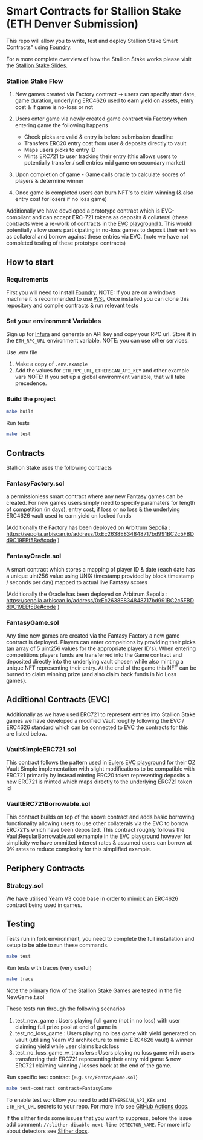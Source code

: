 # Smart Contracts for Stallion Stake (ETH Denver Submission)

This repo will allow you to write, test and deploy Stallion Stake Smart Contracts" using [Foundry](https://book.getfoundry.sh/).

For a more complete overview of how the Stallion Stake works please visit the [Stallion Stake Slides]([https://github.com/yearn/tokenized-strategy](https://docs.google.com/presentation/d/1Cz48o3uYA6nUBVLMnmr4oExCU24gNNIH3uHKtMPKwgY/edit?usp=sharing)).

### Stallion Stake Flow 

1. New games created via Factory contract -> users can specify start date, game duration, underlying ERC4626 used to earn yield on assets, entry cost & if game is no-loss or not
2. Users enter game via newly created game contract via Factory when entering game the following happens
   - Check picks are valid & entry is before submission deadline 
   - Transfers ERC20 entry cost from user & deposits directly to vault
   - Maps users picks to entry ID
   - Mints ERC721 to user tracking their entry (this allows users to potentially transfer / sell entries mid game on secondary market) 
  
3. Upon completion of game - Game calls oracle to calculate scores of players & determine winner
4. Once game is completed users can burn NFT's to claim winning (& also entry cost for losers if no loss game) 

Additionally we have developed a prototype contract which is EVC-compliant and can accept ERC-721 tokens as deposits & collateral (these contracts were a re-work of contracts in the [EVC playground](https://github.com/euler-xyz/evc-playground) ). This would potentially allow users participating in no-loss games to deposit their entries as collateral and borrow against these entries via EVC. (note we have not completed testing of these prototype contracts)
  
## How to start

### Requirements

First you will need to install [Foundry](https://book.getfoundry.sh/getting-started/installation).
NOTE: If you are on a windows machine it is recommended to use [WSL](https://learn.microsoft.com/en-us/windows/wsl/install)
Once installed you can clone this repository and compile contracts & run relevant tests 

### Set your environment Variables

Sign up for [Infura](https://infura.io/) and generate an API key and copy your RPC url. Store it in the `ETH_RPC_URL` environment variable.
NOTE: you can use other services.

Use .env file

1. Make a copy of `.env.example`
2. Add the values for `ETH_RPC_URL`, `ETHERSCAN_API_KEY` and other example vars
     NOTE: If you set up a global environment variable, that will take precedence.

### Build the project

```sh
make build
```

Run tests

```sh
make test
```

## Contracts

Stallion Stake uses the following contracts

### FantasyFactory.sol
a permissionless smart contract where any new Fantasy games can be created. For new games users simply need to specify paramaters for length of competition (in days), entry cost, if loss or no loss & the underlying ERC4626 vault used to earn yield on locked funds

(Additionally the Factory has been deployed on Arbitrum Sepolia : https://sepolia.arbiscan.io/address/0xEc2638E834848717bd991BC2c5FBDd9C19EEf5Be#code ) 

### FantasyOracle.sol
A smart contract which stores a mapping of player ID & date (each date has a unique uint256 value using UNIX timestamp provided by block.timestamp / seconds per day) mapped to actual live Fantasy scores 

(Additionally the Oracle has been deployed on Arbitrum Sepolia : https://sepolia.arbiscan.io/address/0xEc2638E834848717bd991BC2c5FBDd9C19EEf5Be#code ) 

### FantasyGame.sol 
Any time new games are created via the Fantasy Factory a new game contract is deployed. Players can enter compeitions by providing their picks (an array of 5 uint256 values for the appropriate player ID's). When entering competitions players funds are transferred into the Game contract and deposited directly into the underlying vault chosen while also minting a unique NFT representing their entry. At the end of the game this NFT can be burned to claim winning prize (and also claim back funds in No Loss games). 

## Additional Contracts (EVC) 

Additionally as we have used ERC721 to represent entries into Stallion Stake games we have developed a modified Vault roughly following the EVC / ERC4626 standard which can be connected to [EVC](https://evc.wtf/) the contracts for this are listed below. 

### VaultSimpleERC721.sol 
This contract follows the pattern used in [Eulers EVC playground](https://github.com/euler-xyz/evc-playground) for their OZ Vault Simple implementation with slight modifications to be compatible with ERC721 primarily by instead minting ERC20 token representing deposits a new ERC721 is minted which maps directly to the underlying ERC721 token id 

### VaultERC721Borrowable.sol 
This contract builds on top of the above contract and adds basic borrowing functionality allowing users to use other collaterals via the EVC to borrow ERC721's which have been deposited. This contract roughly follows the VaultRegularBorrowable.sol exmample in the EVC playground however for simplicity we have ommitted interest rates & assumed users can borrow at 0% rates to reduce complexity for this simplified example.  

## Periphery Contracts

### Strategy.sol
We have utilised Yearn V3 code base in order to mimick an ERC4626 contract being used in games. 

## Testing

Tests run in fork environment, you need to complete the full installation and setup to be able to run these commands.

```sh
make test
```

Run tests with traces (very useful)

```sh
make trace
```

Note the primary flow of the Stallion Stake Games are tested in the file NewGame.t.sol 

These tests run through the following scenarios 
1. test_new_game : Users playing full game (not in no loss) with user claiming full prize pool at end of game in 
2. test_no_loss_game : Users playing no loss game with yield generated on vault (utilising Yearn V3 architecture to mimic ERC4626 vault) & winner claiming yield while user claims back loss
3. test_no_loss_game_w_transfers : Users playing no loss game with users transferring their ERC721 representing their entry mid game & new ERC721 claiming winning / losses back at the end of the game. 

Run specific test contract (e.g. `src/FantasyGame.sol`)

```sh
make test-contract contract=FantasyGame
```


To enable test workflow you need to add `ETHERSCAN_API_KEY` and `ETH_RPC_URL` secrets to your repo. For more info see [GitHub Actions docs](https://docs.github.com/en/codespaces/managing-codespaces-for-your-organization/managing-encrypted-secrets-for-your-repository-and-organization-for-github-codespaces#adding-secrets-for-a-repository).

If the slither finds some issues that you want to suppress, before the issue add comment: `//slither-disable-next-line DETECTOR_NAME`. For more info about detectors see [Slither docs](https://github.com/crytic/slither/wiki/Detector-Documentation).
